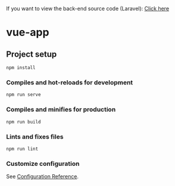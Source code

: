 If you want to view the back-end source code (Laravel): [Click here](https://github.com/alabaganne/Satoripop-Collaborators-Mangement-Laravel/)

# vue-app

## Project setup
```
npm install
```

### Compiles and hot-reloads for development
```
npm run serve
```

### Compiles and minifies for production
```
npm run build
```

### Lints and fixes files
```
npm run lint
```

### Customize configuration
See [Configuration Reference](https://cli.vuejs.org/config/).
